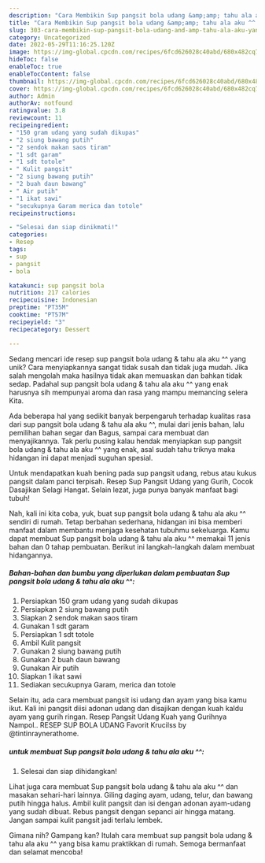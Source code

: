```yaml
---
description: "Cara Membikin Sup pangsit bola udang &amp;amp; tahu ala aku ^^ yang Enak"
title: "Cara Membikin Sup pangsit bola udang &amp;amp; tahu ala aku ^^ yang Enak"
slug: 303-cara-membikin-sup-pangsit-bola-udang-and-amp-tahu-ala-aku-yang-enak
category: Uncategorized
date: 2022-05-29T11:16:25.120Z
image: https://img-global.cpcdn.com/recipes/6fcd626028c40abd/680x482cq70/sup-pangsit-bola-udang-tahu-ala-aku-foto-resep-utama.jpg
hideToc: false
enableToc: true
enableTocContent: false
thumbnail: https://img-global.cpcdn.com/recipes/6fcd626028c40abd/680x482cq70/sup-pangsit-bola-udang-tahu-ala-aku-foto-resep-utama.jpg
cover: https://img-global.cpcdn.com/recipes/6fcd626028c40abd/680x482cq70/sup-pangsit-bola-udang-tahu-ala-aku-foto-resep-utama.jpg
author: Admin
authorAv: notfound
ratingvalue: 3.8
reviewcount: 11
recipeingredient:
- "150 gram udang yang sudah dikupas"
- "2 siung bawang putih"
- "2 sendok makan saos tiram"
- "1 sdt garam"
- "1 sdt totole"
- " Kulit pangsit"
- "2 siung bawang putih"
- "2 buah daun bawang"
- " Air putih"
- "1 ikat sawi"
- "secukupnya Garam merica dan totole"
recipeinstructions:

- "Selesai dan siap dinikmati!"
categories:
- Resep
tags:
- sup
- pangsit
- bola

katakunci: sup pangsit bola 
nutrition: 217 calories
recipecuisine: Indonesian
preptime: "PT35M"
cooktime: "PT57M"
recipeyield: "3"
recipecategory: Dessert

---
```





Sedang mencari ide resep sup pangsit bola udang &amp; tahu ala aku ^^ yang unik? Cara menyiapkannya sangat tidak susah dan tidak juga mudah. Jika salah mengolah maka hasilnya tidak akan memuaskan dan bahkan tidak sedap. Padahal sup pangsit bola udang &amp; tahu ala aku ^^ yang enak harusnya sih mempunyai aroma dan rasa yang mampu memancing selera Kita.





Ada beberapa hal yang sedikit banyak berpengaruh terhadap kualitas rasa dari sup pangsit bola udang &amp; tahu ala aku ^^, mulai dari jenis bahan, lalu pemilihan bahan segar dan Bagus, sampai cara membuat dan menyajikannya. Tak perlu pusing kalau hendak menyiapkan sup pangsit bola udang &amp; tahu ala aku ^^ yang enak,      asal sudah tahu triknya maka hidangan ini dapat menjadi suguhan spesial.














Untuk mendapatkan kuah bening pada sup pangsit udang, rebus atau kukus pangsit dalam panci terpisah. Resep Sup Pangsit Udang yang Gurih, Cocok Dasajikan Selagi Hangat. Selain lezat, juga punya banyak manfaat bagi tubuh!






Nah, kali ini kita coba, yuk, buat sup pangsit bola udang &amp; tahu ala aku ^^ sendiri di rumah. Tetap berbahan sederhana, hidangan ini bisa memberi manfaat dalam membantu menjaga kesehatan tubuhmu sekeluarga. Kamu dapat membuat Sup pangsit bola udang &amp; tahu ala aku ^^ memakai 11 jenis bahan dan 0 tahap pembuatan. Berikut ini langkah-langkah dalam membuat hidangannya.

<!--inarticleads1-->

##### Bahan-bahan dan bumbu yang diperlukan dalam pembuatan Sup pangsit bola udang &amp; tahu ala aku ^^:

1. Persiapkan 150 gram udang yang sudah dikupas
1. Persiapkan 2 siung bawang putih
1. Siapkan 2 sendok makan saos tiram
1. Gunakan 1 sdt garam
1. Persiapkan 1 sdt totole
1. Ambil  Kulit pangsit
1. Gunakan 2 siung bawang putih
1. Gunakan 2 buah daun bawang
1. Gunakan  Air putih
1. Siapkan 1 ikat sawi
1. Sediakan secukupnya Garam, merica dan totole


Selain itu, ada cara membuat pangsit isi udang dan ayam yang bisa kamu ikut. Kali ini pangsit diisi adonan udang dan disajikan dengan kuah kaldu ayam yang gurih ringan. Resep Pangsit Udang Kuah yang Gurihnya Nampol.. RESEP SUP BOLA UDANG Favorit Krucilss by @tintinraynerathome. 

<!--inarticleads2-->

#####  untuk membuat Sup pangsit bola udang &amp; tahu ala aku ^^:


1. Selesai dan siap dihidangkan!

Lihat juga cara membuat Sup pangsit bola udang &amp; tahu ala aku ^^ dan masakan sehari-hari lainnya. Giling daging ayam, udang, telur, dan bawang putih hingga halus. Ambil kulit pangsit dan isi dengan adonan ayam-udang yang sudah dibuat. Rebus pangsit dengan sepanci air hingga matang. Jangan sampai kulit pangsit jadi terlalu lembek. 

Gimana nih? Gampang kan? Itulah cara membuat sup pangsit bola udang &amp; tahu ala aku ^^ yang bisa kamu praktikkan di rumah. Semoga bermanfaat dan selamat mencoba!
